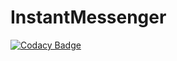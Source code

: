# InstantMessenger

[![Codacy Badge](https://api.codacy.com/project/badge/Grade/48f7611b844b409c84049a02c2f63340)](https://app.codacy.com/app/InnaPolushkina/InstantMessenger?utm_source=github.com&utm_medium=referral&utm_content=InnaPolushkina/InstantMessenger&utm_campaign=Badge_Grade_Dashboard)